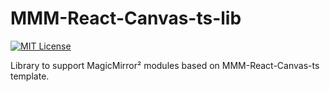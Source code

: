 # MMM-React-Canvas-ts-lib
[![MIT License](https://img.shields.io/badge/license-MIT-blue.svg)](http://choosealicense.com/licenses/mit)

Library to support MagicMirror² modules based on MMM-React-Canvas-ts template.
